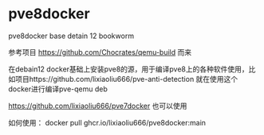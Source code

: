 # pve8docker
pve8docker base detain 12 bookworm

参考项目 https://github.com/Chocrates/qemu-build 而来

在debain12 docker基础上安装pve8的源，用于编译pve8上的各种软件使用，比如项目https://github.com/lixiaoliu666/pve-anti-detection 就在使用这个docker进行编译pve-qemu deb

https://github.com/lixiaoliu666/pve7docker 也可以使用

如何使用：
docker pull ghcr.io/lixiaoliu666/pve8docker:main
